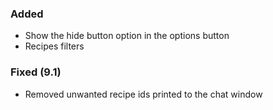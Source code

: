<p><h3>Added</h3></p>
<ul>
<li>Show the hide button option in the options button</li>
<li>Recipes filters</li>
</ul>
<p><h3>Fixed (9.1)</h3></p>
<ul>
<li>Removed unwanted recipe ids printed to the chat window</li>
</ul>